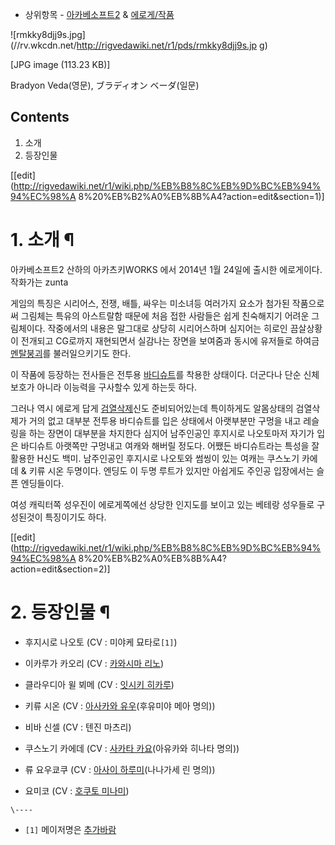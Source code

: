   * 상위항목 - [아카베소프트2](%EC%95%84%EC%B9%B4%EB%B2%A0%EC%86%8C%ED%94%84%ED%8A%B82.md) & [에로게/작품](%EC%97%90%EB%A1%9C%EA%B2%8C/%EC%9E%91%ED%92%88.md)  

![rmkky8djj9s.jpg](//rv.wkcdn.net/http://rigvedawiki.net/r1/pds/rmkky8djj9s.jp
g)

[JPG image (113.23 KB)]

Bradyon Veda(영문), ブラディオン ベーダ(일문)

## Contents

    

1. 소개 
2. 등장인물 

[[edit](http://rigvedawiki.net/r1/wiki.php/%EB%B8%8C%EB%9D%BC%EB%94%94%EC%98%A
8%20%EB%B2%A0%EB%8B%A4?action=edit&section=1)]

# 1. 소개 ¶

아카베소프트2 산하의 아카츠키WORKS 에서 2014년 1월 24일에 출시한 에로게이다. 작화가는 zunta

  

게임의 특징은 시리어스, 전쟁, 배틀, 싸우는 미소녀등 여러가지 요소가 첨가된 작품으로써 그림체는 특유의 아스트랄함 때문에 처음 접한
사람들은 쉽게 친숙해지기 어려운 그림체이다. 작중에서의 내용은 말그대로 상당히 시리어스하며 심지어는 히로인 끔살상황이 전개되고 CG로까지
재현되면서 실감나는 장면을 보여줌과 동시에 유저들로 하여금
[멘탈붕괴](%EB%A9%98%ED%83%88%EB%B6%95%EA%B4%B4.md)를 불러일으키기도 한다.

  

이 작품에 등장하는 전사들은 전투용 [바디슈트](%EB%B0%94%EB%94%94%EC%8A%88%ED%8A%B8.md)를 착용한
상태이다. 더군다나 단순 신체보호가 아니라 이능력을 구사할수 있게 하는듯 하다.

  

그러나 역시 에로게 답게 [검열삭제](%EA%B2%80%EC%97%B4%EC%82%AD%EC%A0%9C.md)신도 준비되어있는데
특이하게도 알몸상태의 검열삭제가 거의 없고 대부분 전투용 바디슈트를 입은 상태에서 아랫부분만 구멍을 내고 레슬링을 하는 장면이 대부분을
차지한다 심지어 남주인공인 후지시로 나오토마저 자기가 입은 바디슈트 아랫쪽만 구멍내고 여캐와 해버릴 정도다. 어쨌든 바디슈트라는 특성을 잘
활용한 H신도 백미. 남주인공인 후지시로 나오토와 썸씽이 있는 여캐는 쿠스노기 카에데 & 키류 시온 두명이다. 엔딩도 이 두명 루트가 있지만
아쉽게도 주인공 입장에서는 슬픈 엔딩들이다.

  

여성 캐릭터쪽 성우진이 에로게쪽에선 상당한 인지도를 보이고 있는 베테랑 성우들로 구성된것이 특징이기도 하다.

  

[[edit](http://rigvedawiki.net/r1/wiki.php/%EB%B8%8C%EB%9D%BC%EB%94%94%EC%98%A
8%20%EB%B2%A0%EB%8B%A4?action=edit&section=2)]

# 2. 등장인물 ¶

  * 후지시로 나오토 (CV : 미야케 묘타로`[1]`)  

  * 이카루가 카오리 (CV : [카와시마 리노](%EC%B9%B4%EC%99%80%EC%8B%9C%EB%A7%88%20%EB%A6%AC%EB%85%B8.md))  

  * 클라우디아 윌 뵈메 (CV : [잇시키 히카루](%EC%9E%87%EC%8B%9C%ED%82%A4%20%ED%9E%88%EC%B9%B4%EB%A3%A8.md))  

  * 키류 시온 (CV : [아사카와 유우](%EC%95%84%EC%82%AC%EC%B9%B4%EC%99%80%20%EC%9C%A0%EC%9A%B0.md)(후유미야 메아 명의))  

  * 비바 신셀 (CV : 텐진 마츠리)  

  * 쿠스노기 카에데 (CV : [사카타 카요](%EC%82%AC%EC%B9%B4%ED%83%80%20%EC%B9%B4%EC%9A%94.md)(아유카와 히나타 명의))  

  * 류 요우쿄쿠 (CV : [아사이 하루미](%EC%95%84%EC%82%AC%EC%9D%B4%20%ED%95%98%EB%A3%A8%EB%AF%B8.md)(나나가세 린 명의))  

  * 요미코 (CV : [호쿠토 미나미](%ED%98%B8%EC%BF%A0%ED%86%A0%20%EB%AF%B8%EB%82%98%EB%AF%B8.md))

`\----`

  * `[1]` 메이저명은 [추가바람](%EC%B6%94%EA%B0%80%EB%B0%94%EB%9E%8C.md)

